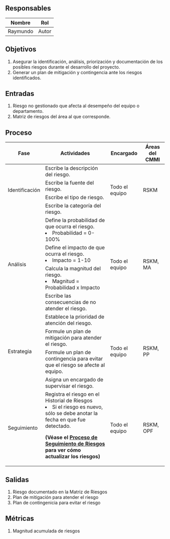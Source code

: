 ## Responsables
Nombre     | Rol
-----------|------------------
Raymundo   | Autor

## Objetivos
1. Asegurar la identificación, análisis, priorización y documentación de los posibles riesgos durante el desarrollo del proyecto.
2. Generar un plan de mitigación y contingencia ante los riesgos identificados.

## Entradas
1. Riesgo no gestionado que afecta al desempeño del equipo o departamento.
2. Matriz de riesgos del área al que corresponde.

## Proceso
<table>
  <thead>
    <tr>
      <th>Fase</th>
      <th>Actividades</th>
      <th>Encargado</th>
      <th>Áreas del CMMI</th>
    </tr>
  </thead>
  <tbody>
    <tr>
      <td rowspan="4">Identificación</td>
      <td>Escribe la descripción del riesgo.</td>
      <td rowspan="4">Todo el equipo</td>
      <td rowspan="4">RSKM</td>
    </tr>
    <tr>
      <td>Escribe la fuente del riesgo.</td>
    </tr>
    <tr>
      <td>Escribe el tipo de riesgo.</td>
    </tr>
    <tr>
      <td>Escribe la categoría del riesgo.</td>
    </tr>
    <tr>
      <td rowspan="4">Análisis</td>
      <td>Define la probabilidad de que ocurra el riesgo.
          <li>Probabilidad = 0-100%</li>
      </td>
      <td rowspan="4">Todo el equipo</td>
      <td rowspan="4">RSKM, MA</td>
    </tr>
    <tr>
      <td>Define el impacto de que ocurra el riesgo.
          <li>Impacto = 1-10</li>
      </td>
    </tr>
    <tr>
      <td>Calcula la magnitud del riesgo.
          <li>Magnitud = Probabilidad x Impacto</li>
      </td>
    </tr>
    <tr>
      <td>Escribe las consecuencias de no atender el riesgo.</td>
    </tr>
    <tr>
      <td rowspan="4">Estrategia</td>
      <td>Establece la prioridad de atención del riesgo.</td>
      <td rowspan="4">Todo el equipo</td>
      <td rowspan="4">RSKM, PP</td>
    </tr>
    <tr>
      <td>Formule un plan de mitigación para atender el riesgo.</td>
    </tr>
    <tr>
      <td>Formule un plan de contingencia para evitar que el riesgo se afecte al equipo.</td>
    </tr>
    <tr>
      <td>Asigna un encargado de supervisar el riesgo.</td>
    </tr>
    <tr>
      <td>Seguimiento</td>
      <td>Registra el riesgo en el Historial de Riesgos
          <li>Si el riesgo es nuevo, sólo se debe anotar la fecha en que fue detectado. </li>
      <p><strong>
      (Véase el <a href="">Proceso de Seguimiento de Riesgos</a> para ver cómo actualizar los riesgos)
      </strong></p>
      </td>
      <td>Todo el equipo</td>
      <td>RSKM, OPF</td>
    </tr>
  </tbody>
</table>

## Salidas
1. Riesgo documentado en la Matriz de Riesgos
2. Plan de mitigación para atender el riesgo
3. Plan de contingenicia para evitar el riesgo

## Métricas
1. Magnitud acumulada de riesgos 